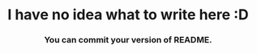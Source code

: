 <h1 align="center">I have no idea what to write here :D</h1>
<h3 align="center">You can commit your version of README.</h3>


</p>
